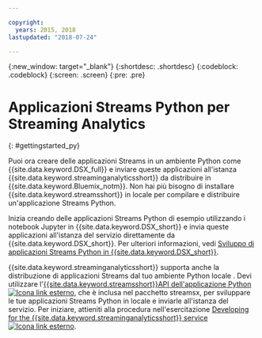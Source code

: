 ```yaml
---

copyright:
  years: 2015, 2018
lastupdated: "2018-07-24"

---
```


<!-- Attribute definitions -->
{:new_window: target="_blank"}
{:shortdesc: .shortdesc}
{:codeblock: .codeblock}
{:screen: .screen}
{:pre: .pre}

# Applicazioni Streams Python per Streaming Analytics
{: #gettingstarted_py}

Puoi ora creare delle applicazioni Streams in un ambiente Python come {{site.data.keyword.DSX_full}} e inviare queste applicazioni all'istanza {{site.data.keyword.streaminganalyticsshort}} da distribuire in {{site.data.keyword.Bluemix_notm}}. Non hai più bisogno di installare {{site.data.keyword.streamsshort}} in locale per compilare e distribuire un'applicazione Streams Python.

Inizia creando delle applicazioni Streams Python di esempio utilizzando i notebook Jupyter in {{site.data.keyword.DSX_short}} e invia queste applicazioni all'istanza del servizio direttamente da {{site.data.keyword.DSX_short}}. Per ulteriori informazioni, vedi [Sviluppo di applicazioni Streams Python in {{site.data.keyword.DSX_short}}](/docs/services/StreamingAnalytics/t_develop_apps_python.html#t_develop_python_dsx).

{{site.data.keyword.streaminganalyticsshort}} supporta anche la distribuzione di applicazioni Streams dal tuo ambiente Python locale . Devi utilizzare l'[{{site.data.keyword.streamsshort}}API dell'applicazione Python ![Icona link esterno](../../icons/launch-glyph.svg "Icona link esterno")](http://ibmstreams.github.io/streamsx.documentation/docs/python/python-appapi-devguide/#50-api-features), che è inclusa nel pacchetto streamsx, per sviluppare le tue applicazioni Streams Python in locale e inviarle all'istanza del servizio. Per iniziare, attieniti alla procedura nell'esercitazione [Developing for the {{site.data.keyword.streaminganalyticsshort}} service![Icona link esterno](../../icons/launch-glyph.svg "Icona link esterno")](http://ibmstreams.github.io/streamsx.documentation/docs/python/1.6/python-appapi-devguide-2a/index.html).

